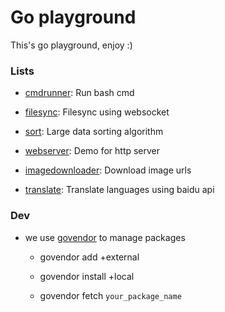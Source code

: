 # Go playground

This's go playground, enjoy :) 

### Lists

- [cmdrunner](./cmdrunner): Run bash cmd

- [filesync](./filesync): Filesync using websocket

- [sort](./sort): Large data sorting algorithm

- [webserver](./webserver): Demo for http server

- [imagedownloader](./imagedownloader): Download image urls

- [translate](./translate): Translate languages using baidu api

### Dev

* we use [govendor](https://github.com/kardianos/govendor) to manage packages

    * govendor add +external

    * govendor install +local

    * govendor fetch `your_package_name`